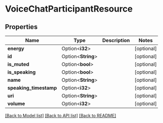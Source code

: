 # VoiceChatParticipantResource

## Properties

Name | Type | Description | Notes
------------ | ------------- | ------------- | -------------
**energy** | Option<**i32**> |  | [optional]
**id** | Option<**String**> |  | [optional]
**is_muted** | Option<**bool**> |  | [optional]
**is_speaking** | Option<**bool**> |  | [optional]
**name** | Option<**String**> |  | [optional]
**speaking_timestamp** | Option<**i32**> |  | [optional]
**uri** | Option<**String**> |  | [optional]
**volume** | Option<**i32**> |  | [optional]

[[Back to Model list]](../README.md#documentation-for-models) [[Back to API list]](../README.md#documentation-for-api-endpoints) [[Back to README]](../README.md)


